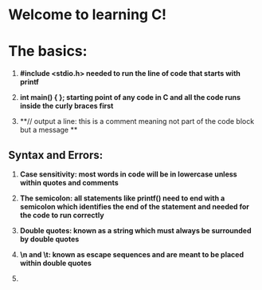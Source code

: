 # Welcome to learning C! 

# The basics: 

1) **#include <stdio.h> needed to run the line of code that starts with printf**

2) **int main() { }; starting point of any code in C and all the code runs inside the curly braces first**

3) **// output a line: this is a comment meaning not part of the code block but a message **

## Syntax and Errors: 

1) **Case sensitivity: most words in code will be in lowercase unless within quotes and comments**

2) **The semicolon: all statements like printf() need to end with a semicolon which identifies the end of the statement and needed for the code to run correctly**

3) **Double quotes: known as a string which must always be surrounded by double quotes**

4) **\n and \t: known as escape sequences and are meant to be placed within double quotes**

5) 
